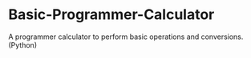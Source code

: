 # Basic-Programmer-Calculator
A programmer calculator to perform basic operations and conversions.(Python) 
